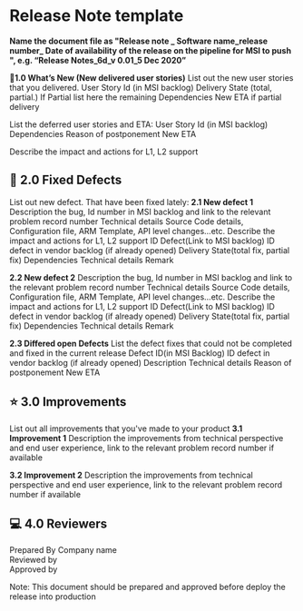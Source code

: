 # **Release Note template**  
**Name the document file as "Release note _ Software name_release number_ Date of availability of the release on the pipeline for MSI to push ", e.g. “Release Notes_6d_v 0.01_5 Dec 2020”** 

**🔧1.0 What’s New (New delivered user stories)**
List out the new user stories that you delivered.
User Story Id (in MSI backlog)	Delivery State (total, partial.)	If Partial list here the remaining	Dependencies	New ETA if partial delivery
				
				

List the deferred user stories and ETA:
User Story Id (in MSI backlog)	Dependencies	Reason of postponement	New ETA 
			
			

Describe the impact and actions for L1, L2 support 


## **🚀 2.0 Fixed Defects**
List out new defect. That have been fixed lately:
**2.1 New defect 1** 
Description the bug, Id number in MSI backlog and link to the relevant problem record number 
Technical details Source Code details, Configuration file, ARM Template, API level changes…etc.
Describe the impact and actions for L1, L2 support 
ID Defect(Link to MSI backlog)	ID defect in vendor backlog (if already opened)	Delivery State(total fix, partial fix)	Dependencies 	Technical details	Remark
					
					

**2.2  New defect 2**
Description the bug, Id number in MSI backlog and link to the relevant problem record number 
Technical details Source Code details, Configuration file, ARM Template, API level changes…etc.
Describe the impact and actions for L1, L2 support 
ID Defect(Link to MSI backlog)	ID defect in vendor backlog (if already opened)	Delivery State(total fix, partial fix)	Dependencies 	Technical details	Remark
					
					

**2.3 Differed open Defects**
List the defect fixes that could not be completed and fixed in the current release
Defect ID(in MSI Backlog)	ID defect in vendor backlog (if already opened)	Description	Technical details	Reason of postponement	New ETA
					
					

## **⭐ 3.0 Improvements**
List out all improvements that you've made to your product
**3.1	Improvement 1** 
Description the improvements from technical perspective and end user experience, link to the relevant problem record number if available

**3.2	Improvement 2**
Description the improvements from technical perspective and end user experience, link to the relevant problem record number if available



## **💻 4.0 Reviewers** 

Prepared By	
Company name	
Reviewed by 	
Approved by 	


Note: This document should be prepared and approved before deploy the release into production 
